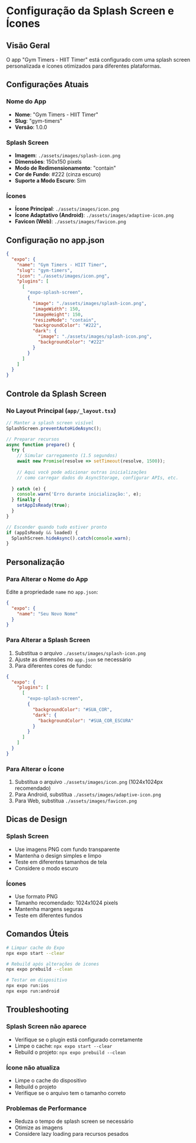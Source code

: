 # Configuração da Splash Screen e Ícones

## Visão Geral

O app "Gym Timers - HIIT Timer" está configurado com uma splash screen personalizada e ícones otimizados para diferentes plataformas.

## Configurações Atuais

### Nome do App
- **Nome**: "Gym Timers - HIIT Timer"
- **Slug**: "gym-timers"
- **Versão**: 1.0.0

### Splash Screen
- **Imagem**: `./assets/images/splash-icon.png`
- **Dimensões**: 150x150 pixels
- **Modo de Redimensionamento**: "contain"
- **Cor de Fundo**: #222 (cinza escuro)
- **Suporte a Modo Escuro**: Sim

### Ícones
- **Ícone Principal**: `./assets/images/icon.png`
- **Ícone Adaptativo (Android)**: `./assets/images/adaptive-icon.png`
- **Favicon (Web)**: `./assets/images/favicon.png`

## Configuração no app.json

```json
{
  "expo": {
    "name": "Gym Timers - HIIT Timer",
    "slug": "gym-timers",
    "icon": "./assets/images/icon.png",
    "plugins": [
      [
        "expo-splash-screen",
        {
          "image": "./assets/images/splash-icon.png",
          "imageWidth": 150,
          "imageHeight": 150,
          "resizeMode": "contain",
          "backgroundColor": "#222",
          "dark": {
            "image": "./assets/images/splash-icon.png",
            "backgroundColor": "#222"
          }
        }
      ]
    ]
  }
}
```

## Controle da Splash Screen

### No Layout Principal (`app/_layout.tsx`)

```typescript
// Manter a splash screen visível
SplashScreen.preventAutoHideAsync();

// Preparar recursos
async function prepare() {
  try {
    // Simular carregamento (1.5 segundos)
    await new Promise(resolve => setTimeout(resolve, 1500));
    
    // Aqui você pode adicionar outras inicializações
    // como carregar dados do AsyncStorage, configurar APIs, etc.
    
  } catch (e) {
    console.warn('Erro durante inicialização:', e);
  } finally {
    setAppIsReady(true);
  }
}

// Esconder quando tudo estiver pronto
if (appIsReady && loaded) {
  SplashScreen.hideAsync().catch(console.warn);
}
```

## Personalização

### Para Alterar o Nome do App
Edite a propriedade `name` no `app.json`:
```json
{
  "expo": {
    "name": "Seu Novo Nome"
  }
}
```

### Para Alterar a Splash Screen
1. Substitua o arquivo `./assets/images/splash-icon.png`
2. Ajuste as dimensões no `app.json` se necessário
3. Para diferentes cores de fundo:
```json
{
  "expo": {
    "plugins": [
      [
        "expo-splash-screen",
        {
          "backgroundColor": "#SUA_COR",
          "dark": {
            "backgroundColor": "#SUA_COR_ESCURA"
          }
        }
      ]
    ]
  }
}
```

### Para Alterar o Ícone
1. Substitua o arquivo `./assets/images/icon.png` (1024x1024px recomendado)
2. Para Android, substitua `./assets/images/adaptive-icon.png`
3. Para Web, substitua `./assets/images/favicon.png`

## Dicas de Design

### Splash Screen
- Use imagens PNG com fundo transparente
- Mantenha o design simples e limpo
- Teste em diferentes tamanhos de tela
- Considere o modo escuro

### Ícones
- Use formato PNG
- Tamanho recomendado: 1024x1024 pixels
- Mantenha margens seguras
- Teste em diferentes fundos

## Comandos Úteis

```bash
# Limpar cache do Expo
npx expo start --clear

# Rebuild após alterações de ícones
npx expo prebuild --clean

# Testar em dispositivo
npx expo run:ios
npx expo run:android
```

## Troubleshooting

### Splash Screen não aparece
- Verifique se o plugin está configurado corretamente
- Limpe o cache: `npx expo start --clear`
- Rebuild o projeto: `npx expo prebuild --clean`

### Ícone não atualiza
- Limpe o cache do dispositivo
- Rebuild o projeto
- Verifique se o arquivo tem o tamanho correto

### Problemas de Performance
- Reduza o tempo de splash screen se necessário
- Otimize as imagens
- Considere lazy loading para recursos pesados 